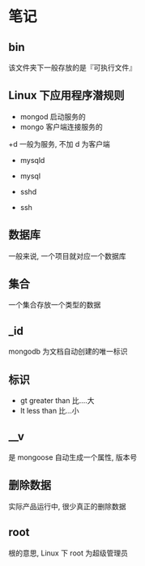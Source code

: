 # 笔记

## bin
该文件夹下一般存放的是『可执行文件』

## Linux 下应用程序潜规则
* mongod 启动服务的
* mongo  客户端连接服务的

+d 一般为服务, 不加 d 为客户端
* mysqld
* mysql

* sshd
* ssh

## 数据库
一般来说, 一个项目就对应一个数据库

## 集合
一个集合存放一个类型的数据

## _id
mongodb 为文档自动创建的唯一标识

## 标识
* gt  greater than  比....大
* lt  less than  比...小

## __v
是 mongoose 自动生成一个属性, 版本号

## 删除数据
实际产品运行中, 很少真正的删除数据

## root
根的意思, Linux 下 root 为超级管理员



